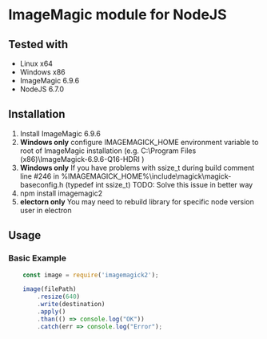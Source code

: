 # ImageMagic module for NodeJS

## Tested with
 - Linux x64
 - Windows x86
 - ImageMagic 6.9.6 
 - NodeJS 6.7.0

## Installation
1. Install ImageMagic 6.9.6
1. **Windows only** configure IMAGEMAGICK_HOME environment variable to root of ImageMagic installation (e.g. C:\Program Files (x86)\ImageMagick-6.9.6-Q16-HDRI )  
1. **Windows only** If you have problems with ssize_t during build comment line #246 in %IMAGEMAGICK_HOME%\include\magick\magick-baseconfig.h (typedef int ssize_t)
    TODO: Solve this issue in better way
1. npm install imagemagic2
1. **electorn only** You may need to rebuild library for specific node version user in electron

## Usage

### Basic Example

```js
    const image = require('imagemagick2');

    image(filePath)
        .resize(640)
        .write(destination)
        .apply()
        .than(() => console.log("OK"))
        .catch(err => console.log("Error"); 
```
